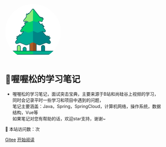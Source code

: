 <!--
 * @Author: your name
 * @Date: 2022-03-03 21:04:31
 * @LastEditTime: 2022-03-27 11:48:07
 * @LastEditors: Please set LastEditors
 * @Description: 打开koroFileHeader查看配置 进行设置: https://github.com/OBKoro1/koro1FileHeader/wiki/%E9%85%8D%E7%BD%AE
 * @FilePath: /learn-new/_coverpage.md
-->
<img width="180px" style="border-radius: 50%" bor src="wowosong.png">


#   📙喔喔松的学习笔记
- 喔喔松的学习笔记，面试突击宝典，主要来源于B站和尚硅谷上视频的学习，同时会记录平时一些学习和项目中遇到的问题，<br>
笔记主要涵盖：Java，Spring，SpringCloud，计算机网络，操作系统，数据结构，Vue等 <br>
如果笔记对您有帮助的话，欢迎star支持，谢谢~

:rocket: 本站访问数：<span id="busuanzi_value_site_pv"></span>次

[Gitee](<https://gitee.com/wowosong/learn-new>)
[开始阅读](README.md)